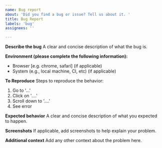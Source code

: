 ```yaml
---
name: Bug report
about: 'Did you find a bug or issue? Tell us about it. '
title: Bug Report
labels: 'bug'
assignees: ''

---
```


**Describe the bug**
A clear and concise description of what the bug is.

**Environment (please complete the following information):**
 - Browser [e.g. chrome, safari] (if applicable)
 - System (e.g., local machine, CI, etc) (if applicable)

**To Reproduce**
Steps to reproduce the behavior:
1. Go to '...'
2. Click on '....'
3. Scroll down to '....'
4. See error

**Expected behavior**
A clear and concise description of what you expected to happen.

**Screenshots**
If applicable, add screenshots to help explain your problem.

**Additional context**
Add any other context about the problem here.
